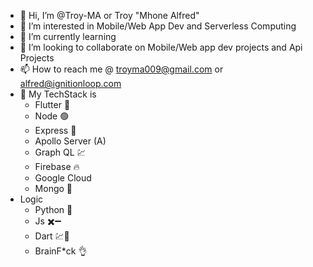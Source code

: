 - 👋 Hi, I’m @Troy-MA or Troy "Mhone Alfred"
- 👀 I’m interested in Mobile/Web App Dev and Serverless Computing
- 🌱 I’m currently learning 
- 💞️ I’m looking to collaborate on Mobile/Web app dev projects and Api Projects
- 📫 How to reach me @ troyma009@gmail.com or alfred@ignitionloop.com
- 📱 My TechStack is
   - Flutter 🐣
   - Node 🟢
   - Express 🧾
   - Apollo Server (A)
   - Graph QL 💹
   - Firebase 🔥
   - Google Cloud
   - Mongo 🍃
- Logic
  - Python 🧠
  - Js ✖️➖
  - Dart 💹💸
  - BrainF*ck 👌
